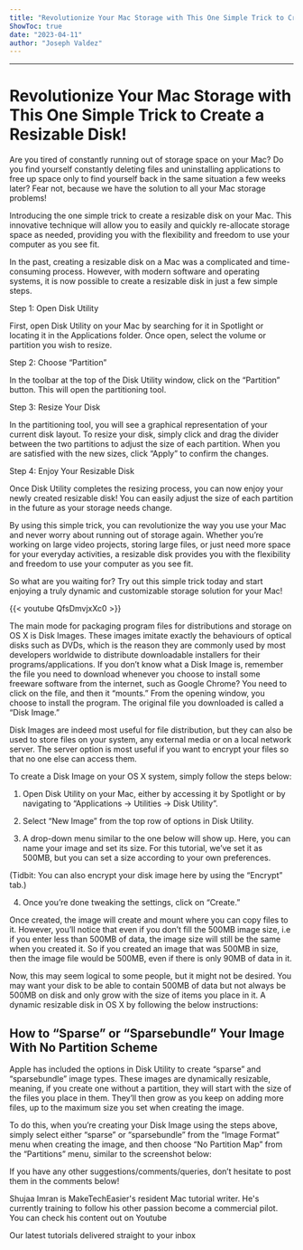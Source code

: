 ```yaml
---
title: "Revolutionize Your Mac Storage with This One Simple Trick to Create a Resizable Disk!"
ShowToc: true 
date: "2023-04-11"
author: "Joseph Valdez"
---
```

*****
# Revolutionize Your Mac Storage with This One Simple Trick to Create a Resizable Disk!

Are you tired of constantly running out of storage space on your Mac? Do you find yourself constantly deleting files and uninstalling applications to free up space only to find yourself back in the same situation a few weeks later? Fear not, because we have the solution to all your Mac storage problems!

Introducing the one simple trick to create a resizable disk on your Mac. This innovative technique will allow you to easily and quickly re-allocate storage space as needed, providing you with the flexibility and freedom to use your computer as you see fit.

In the past, creating a resizable disk on a Mac was a complicated and time-consuming process. However, with modern software and operating systems, it is now possible to create a resizable disk in just a few simple steps.

Step 1: Open Disk Utility

First, open Disk Utility on your Mac by searching for it in Spotlight or locating it in the Applications folder. Once open, select the volume or partition you wish to resize.

Step 2: Choose “Partition”

In the toolbar at the top of the Disk Utility window, click on the “Partition” button. This will open the partitioning tool.

Step 3: Resize Your Disk

In the partitioning tool, you will see a graphical representation of your current disk layout. To resize your disk, simply click and drag the divider between the two partitions to adjust the size of each partition. When you are satisfied with the new sizes, click “Apply” to confirm the changes.

Step 4: Enjoy Your Resizable Disk

Once Disk Utility completes the resizing process, you can now enjoy your newly created resizable disk! You can easily adjust the size of each partition in the future as your storage needs change.

By using this simple trick, you can revolutionize the way you use your Mac and never worry about running out of storage again. Whether you’re working on large video projects, storing large files, or just need more space for your everyday activities, a resizable disk provides you with the flexibility and freedom to use your computer as you see fit.

So what are you waiting for? Try out this simple trick today and start enjoying a truly dynamic and customizable storage solution for your Mac!

{{< youtube QfsDmvjxXc0 >}} 



The main mode for packaging program files for distributions and storage on OS X is Disk Images. These images imitate exactly the behaviours of optical disks such as DVDs, which is the reason they are commonly used by most developers worldwide to distribute downloadable installers for their programs/applications. If you don’t know what a Disk Image is, remember the file you need to download whenever you choose to install some freeware software from the internet, such as Google Chrome? You need to click on the file, and then it “mounts.” From the opening window, you choose to install the program. The original file you downloaded is called a “Disk Image.”
 
Disk Images are indeed most useful for file distribution, but they can also be used to store files on your system, any external media or on a local network server. The server option is most useful if you want to encrypt your files so that no one else can access them.
 
To create a Disk Image on your OS X system, simply follow the steps below:
 
1. Open Disk Utility on your Mac, either by accessing it by Spotlight or by navigating to “Applications -> Utilities -> Disk Utility”.
 

 
2. Select “New Image” from the top row of options in Disk Utility.
 
3. A drop-down menu similar to the one below will show up. Here, you can name your image and set its size. For this tutorial, we’ve set it as 500MB, but you can set a size according to your own preferences.
 
(Tidbit: You can also encrypt your disk image here by using the “Encrypt” tab.)
 
4. Once you’re done tweaking the settings, click on “Create.”
 
Once created, the image will create and mount where you can copy files to it. However, you’ll notice that even if you don’t fill the 500MB image size, i.e if you enter less than 500MB of data, the image size will still be the same when you created it. So if you created an image that was 500MB in size, then the image file would be 500MB, even if there is only 90MB of data in it.
 
Now, this may seem logical to some people, but it might not be desired. You may want your disk to be able to contain 500MB of data but not always be 500MB on disk and only grow with the size of items you place in it. A dynamic resizable disk in OS X by following the below instructions:
 
## How to “Sparse” or “Sparsebundle” Your Image With No Partition Scheme
 
Apple has included the options in Disk Utility to create “sparse” and “sparsebundle” image types. These images are dynamically resizable, meaning, if you create one without a partition, they will start with the size of the files you place in them. They’ll then grow as you keep on adding more files, up to the maximum size you set when creating the image.
 
To do this, when you’re creating your Disk Image using the steps above, simply select either “sparse” or “sparsebundle” from the “Image Format” menu when creating the image, and then choose “No Partition Map” from the “Partitions” menu, similar to the screenshot below:
 
If you have any other suggestions/comments/queries, don’t hesitate to post them in the comments below!
 
Shujaa Imran is MakeTechEasier's resident Mac tutorial writer. He's currently training to follow his other passion become a commercial pilot. You can check his content out on Youtube
 
Our latest tutorials delivered straight to your inbox




